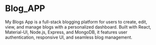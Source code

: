 # Blog_APP
My Blogs App is a full-stack blogging platform for users to create, edit, view, and manage blogs with a personalized dashboard. Built with React, Material-UI, Node.js, Express, and MongoDB, it features user authentication, responsive UI, and seamless blog management.
